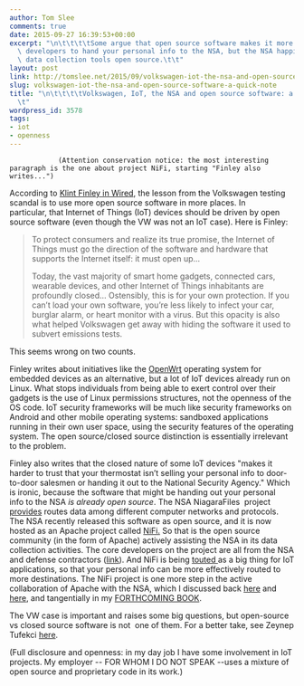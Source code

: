 ```yaml
---
author: Tom Slee
comments: true
date: 2015-09-27 16:39:53+00:00
excerpt: "\n\t\t\t\tSome argue that open source software makes it more difficult for\
  \ developers to hand your personal info to the NSA, but the NSA happily makes its\
  \ data collection tools open source.\t\t"
layout: post
link: http://tomslee.net/2015/09/volkswagen-iot-the-nsa-and-open-source-software-a-quick-note.html
slug: volkswagen-iot-the-nsa-and-open-source-software-a-quick-note
title: "\n\t\t\t\tVolkswagen, IoT, the NSA and open source software: a quick note\t\
  \t"
wordpress_id: 3578
tags:
- iot
- openness
---
```



				(Attention conservation notice: the most interesting paragraph is the one about project NiFi, starting "Finley also writes...")

According to [Klint Finley in Wired](http://www.wired.com/2015/09/volkswagen-open-iot?utm_content=bufferae822), the lesson from the Volkswagen testing scandal is to use more open source software in more places. In particular, that Internet of Things (IoT) devices should be driven by open source software (even though the VW was not an IoT case). Here is Finley:


<blockquote>To protect consumers and realize its true promise, the Internet of Things must go the direction of the software and hardware that supports the Internet itself: it must open up...

Today, the vast majority of smart home gadgets, connected cars, wearable devices, and other Internet of Things inhabitants are profoundly closed... Ostensibly, this is for your own protection. If you can’t load your own software, you’re less likely to infect your car, burglar alarm, or heart monitor with a virus. But this opacity is also what helped Volkswagen get away with hiding the software it used to subvert emissions tests.</blockquote>


This seems wrong on two counts.

Finley writes about initiatives like the [OpenWrt](https://en.wikipedia.org/wiki/OpenWrt) operating system for embedded devices as an alternative, but a lot of IoT devices already run on Linux. What stops individuals from being able to exert control over their gadgets is the use of Linux permissions structures, not the openness of the OS code. IoT security frameworks will be much like security frameworks on Android and other mobile operating systems: sandboxed applications running in their own user space, using the security features of the operating system. The open source/closed source distinction is essentially irrelevant to the problem.

Finley also writes that the closed nature of some IoT devices "makes it harder to trust that your thermostat isn’t selling your personal info to door-to-door salesmen or handing it out to the National Security Agency." Which is ironic, because the software that might be handing out your personal info to the NSA _is already open source_. The NSA NiagaraFiles  project [provides](http://www.zdnet.com/article/nsa-partners-with-apache-to-release-open-source-data-traffic-program/) routes data among different computer networks and protocols. The NSA recently released this software as open source, and it is now hosted as an Apache project called [NiFi.](https://nifi.apache.org/) So that is the open source community (in the form of Apache) actively assisting the NSA in its data collection activities. The core developers on the project are all from the NSA and defense contractors ([link](https://wiki.apache.org/incubator/NiFiProposal)). And NiFi is being [touted ](http://www.zdnet.com/article/hortonworks-cto-on-apache-nifi-what-is-it-and-why-does-it-matter-to-iot/)as a big thing for IoT applications, so that your personal info can be more effectively routed to more destinations. The NiFi project is one more step in the active collaboration of Apache with the NSA, which I discussed back [here](http://tomslee.net/2013/06/should-the-apache-foundation-stop-hosting-accumulo.html) and [here](http://tomslee.net/2013/06/587.html), and tangentially in my [FORTHCOMING BOOK](http://www.orbooks.com/catalog/whats-yours-is-mine-by-tom-slee/).

The VW case is important and raises some big questions, but open-source vs closed source software is not  one of them. For a better take, see Zeynep Tufekci [here](http://www.nytimes.com/2015/09/24/opinion/volkswagen-and-the-era-of-cheating-software.html?_r=0).

(Full disclosure and openness: in my day job I have some involvement in IoT projects. My employer -- FOR WHOM I DO NOT SPEAK --uses a mixture of open source and proprietary code in its work.)		
